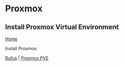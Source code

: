 # Proxmox
## Install Proxmox Virtual Environment
  
<p align="left">
  <a href="https://github.com/vdarkobar/Home_Lab">Home</a>
</p>  
  
Install Proxmox:
  
<p align="left">
  <a href="http://rufus.ie/">Rufus</a> |
  <a href="https://www.proxmox.com/de/proxmox-ve">Proxmox PVE</a>  
</p>
